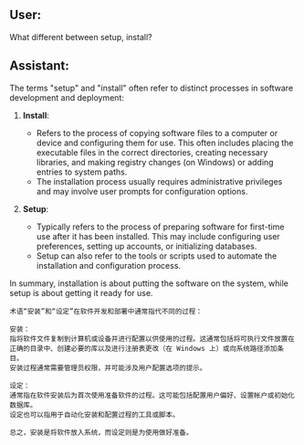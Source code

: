 ## User:

What different between setup, install?

## Assistant:

The terms "setup" and "install" often refer to distinct processes in software development and deployment:

1. **Install**: 
   - Refers to the process of copying software files to a computer or device and configuring them for use. This often includes placing the executable files in the correct directories, creating necessary libraries, and making registry changes (on Windows) or adding entries to system paths.
   - The installation process usually requires administrative privileges and may involve user prompts for configuration options.

2. **Setup**:
   - Typically refers to the process of preparing software for first-time use after it has been installed. This may include configuring user preferences, setting up accounts, or initializing databases.
   - Setup can also refer to the tools or scripts used to automate the installation and configuration process.

In summary, installation is about putting the software on the system, while setup is about getting it ready for use.

```
术语“安装”和“设定”在软件开发和部署中通常指代不同的过程：

安装：
指将软件文件复制到计算机或设备并进行配置以供使用的过程。这通常包括将可执行文件放置在正确的目录中、创建必要的库以及进行注册表更改（在 Windows 上）或向系统路径添加条目。
安装过程通常需要管理员权限，并可能涉及用户配置选项的提示。

设定：
通常指在软件安装后为首次使用准备软件的过程。这可能包括配置用户偏好、设置帐户或初始化数据库。
设定也可以指用于自动化安装和配置过程的工具或脚本。

总之，安装是将软件放入系统，而设定则是为使用做好准备。
```